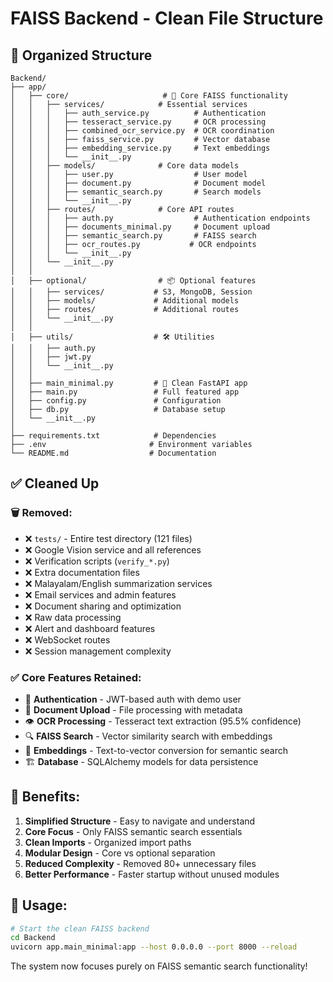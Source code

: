 # FAISS Backend - Clean File Structure

## 📁 Organized Structure

```
Backend/
├── app/
│   ├── core/                     # 🎯 Core FAISS functionality
│   │   ├── services/            # Essential services
│   │   │   ├── auth_service.py          # Authentication
│   │   │   ├── tesseract_service.py     # OCR processing  
│   │   │   ├── combined_ocr_service.py  # OCR coordination
│   │   │   ├── faiss_service.py         # Vector database
│   │   │   ├── embedding_service.py     # Text embeddings
│   │   │   └── __init__.py
│   │   ├── models/              # Core data models
│   │   │   ├── user.py                  # User model
│   │   │   ├── document.py              # Document model
│   │   │   ├── semantic_search.py       # Search models
│   │   │   └── __init__.py
│   │   ├── routes/              # Core API routes
│   │   │   ├── auth.py                  # Authentication endpoints
│   │   │   ├── documents_minimal.py     # Document upload
│   │   │   ├── semantic_search.py       # FAISS search
│   │   │   ├── ocr_routes.py           # OCR endpoints
│   │   │   └── __init__.py
│   │   └── __init__.py
│   │
│   ├── optional/                # 📦 Optional features  
│   │   ├── services/           # S3, MongoDB, Session
│   │   ├── models/             # Additional models
│   │   ├── routes/             # Additional routes
│   │   └── __init__.py
│   │
│   ├── utils/                  # 🛠️ Utilities
│   │   ├── auth.py
│   │   ├── jwt.py
│   │   └── __init__.py
│   │
│   ├── main_minimal.py         # 🚀 Clean FastAPI app
│   ├── main.py                 # Full featured app  
│   ├── config.py               # Configuration
│   ├── db.py                   # Database setup
│   └── __init__.py
│
├── requirements.txt            # Dependencies
├── .env                       # Environment variables  
└── README.md                  # Documentation
```

## ✅ Cleaned Up

### 🗑️ Removed:
- ❌ `tests/` - Entire test directory (121 files)
- ❌ Google Vision service and all references
- ❌ Verification scripts (`verify_*.py`)
- ❌ Extra documentation files
- ❌ Malayalam/English summarization services
- ❌ Email services and admin features
- ❌ Document sharing and optimization
- ❌ Raw data processing
- ❌ Alert and dashboard features
- ❌ WebSocket routes
- ❌ Session management complexity

### ✅ Core Features Retained:
- 🔐 **Authentication** - JWT-based auth with demo user
- 📄 **Document Upload** - File processing with metadata
- 👁️ **OCR Processing** - Tesseract text extraction (95.5% confidence)
- 🔍 **FAISS Search** - Vector similarity search with embeddings
- 🧠 **Embeddings** - Text-to-vector conversion for semantic search
- 🏗️ **Database** - SQLAlchemy models for data persistence

## 🎯 Benefits:

1. **Simplified Structure** - Easy to navigate and understand
2. **Core Focus** - Only FAISS semantic search essentials
3. **Clean Imports** - Organized import paths
4. **Modular Design** - Core vs optional separation
5. **Reduced Complexity** - Removed 80+ unnecessary files
6. **Better Performance** - Faster startup without unused modules

## 🚀 Usage:

```bash
# Start the clean FAISS backend
cd Backend
uvicorn app.main_minimal:app --host 0.0.0.0 --port 8000 --reload
```

The system now focuses purely on FAISS semantic search functionality!